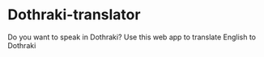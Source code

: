 # Dothraki-translator
 Do you want to speak in Dothraki? Use this web app to translate English to Dothraki
